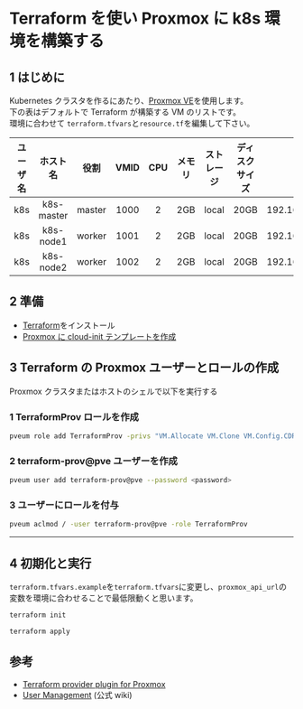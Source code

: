 # Terraform を使い Proxmox に k8s 環境を構築する

## 1 はじめに

Kubernetes クラスタを作るにあたり、[Proxmox VE](https://proxmox.com/en/)を使用します。  
下の表はデフォルトで Terraform が構築する VM のリストです。  
環境に合わせて `terraform.tfvars`と`resource.tf`を編集して下さい。

| ユーザ名 |  ホスト名  |  役割  | VMID | CPU | メモリ | ストレージ | ディスクサイズ |       IP        |     OS      |
| :------: | :--------: | :----: | :--: | :-: | :----: | :--------: | :------------: | :-------------: | :---------: |
|   k8s    | k8s-master | master | 1000 |  2  |  2GB   |   local    |      20GB      | 192.168.0.10/24 | Ubuntu20.04 |
|   k8s    | k8s-node1  | worker | 1001 |  2  |  2GB   |   local    |      20GB      | 192.168.0.11/24 | Ubuntu20.04 |
|   k8s    | k8s-node2  | worker | 1002 |  2  |  2GB   |   local    |      20GB      | 192.168.0.12/24 | Ubuntu20.04 |

## 2 準備

- [Terraform](https://www.terraform.io/)をインストール
- [Proxmox に cloud-init テンプレートを作成](cloud-init.md)

## 3 Terraform の Proxmox ユーザーとロールの作成

Proxmox クラスタまたはホストのシェルで以下を実行する

### 1 TerraformProv ロールを作成

```bash
pveum role add TerraformProv -privs "VM.Allocate VM.Clone VM.Config.CDROM VM.Config.CPU VM.Config.Cloudinit VM.Config.Disk VM.Config.HWType VM.Config.Memory VM.Config.Network VM.Config.Options VM.Monitor VM.Audit VM.PowerMgmt Datastore.AllocateSpace Datastore.Audit"
```

### 2 terraform-prov@pve ユーザーを作成

```bash
pveum user add terraform-prov@pve --password <password>
```

### 3 ユーザーにロールを付与

```bash
pveum aclmod / -user terraform-prov@pve -role TerraformProv
```

---

## 4 初期化と実行

`terraform.tfvars.example`を`terraform.tfvars`に変更し、`proxmox_api_url`の変数を環境に合わせることで最低限動くと思います。

```bash
terraform init
```

```bash
terraform apply
```

## 参考

- [Terraform provider plugin for Proxmox](https://registry.terraform.io/providers/Telmate/proxmox/)
- [User Management](https://pve.proxmox.com/wiki/User_Management) (公式 wiki)
